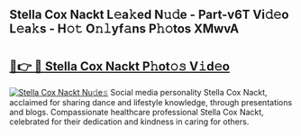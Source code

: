 ## Stella Cox Nackt L𝚎a𝚔ed N𝚞𝚍e - Part-v6T Vi𝚍𝚎o L𝚎a𝚔s - H𝚘𝚝 O𝚗𝚕yf𝚊ns P𝚑𝚘tos XMwvA

# <h2><a href="http://kfb2xf.oniu.top/?m=Stella+Cox+Nackt">🔗👉 🔴 Stella Cox Nackt P𝚑ot𝚘𝚜 V𝚒d𝚎o</a></h2>

[![Stella Cox Nackt Nu𝚍e𝚜](https://i.imgur.com/0qMVB7G.gif)](http://kfb2xf.oniu.top/?m=Stella+Cox+Nackt)
Social media personality Stella Cox Nackt, acclaimed for sharing dance and lifestyle knowledge, through presentations and blogs. Compassionate healthcare professional Stella Cox Nackt, celebrated for their dedication and kindness in caring for others.  
